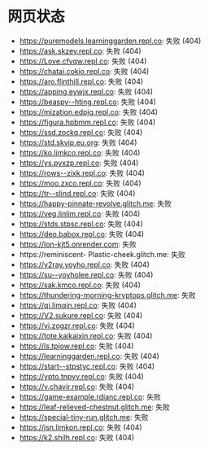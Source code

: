 # 网页状态
- https://puremodels.learninggarden.repl.co: 失败 (404)
- https://ask.skzey.repl.co: 失败 (404)
- https://Love.cfvqw.repl.co: 失败 (404)
- https://chatai.cokio.repl.co: 失败 (404)
- https://aro.flinthill.repl.co: 失败 (404)
- https://apping.eywjx.repl.co: 失败 (404)
- https://beaspy--hting.repl.co: 失败 (404)
- https://mization.edpjg.repl.co: 失败 (404)
- https://figura.hpbmm.repl.co: 失败 (404)
- https://ssd.zockq.repl.co: 失败 (404)
- https://std.skvip.eu.org: 失败 (404)
- https://ko.limkco.repl.co: 失败 (404)
- https://ys.pyxzp.repl.co: 失败 (404)
- https://rows--zixk.repl.co: 失败 (404)
- https://moo.zxco.repl.co: 失败 (404)
- https://tr--slind.repl.co: 失败 (404)
- https://happy-pinnate-revolve.glitch.me: 失败
- https://veg.linlim.repl.co: 失败 (404)
- https://stds.stpsc.repl.co: 失败 (404)
- https://deo.babox.repl.co: 失败 (404)
- https://lon-kjt5.onrender.com: 失败
- https://reminiscent- Plastic-cheek.glitch.me: 失败
- https://v2ray.yoyho.repl.co: 失败 (404)
- https://su--yoyholee.repl.co: 失败 (404)
- https://sak.kmco.repl.co: 失败 (404)
- https://thundering-morning-kryptops.glitch.me: 失败
- https://qi.limqin.repl.co: 失败 (404)
- https://V2.sukure.repl.co: 失败 (404)
- https://vi.zogzr.repl.co: 失败 (404)
- https://tote.kaikaixin.repl.co: 失败 (404)
- https://ls.tpjow.repl.co: 失败 (404)
- https://learninggarden.repl.co: 失败 (404)
- https://start--stpstyc.repl.co: 失败 (404)
- https://ypto.tnpyv.repl.co: 失败 (404)
- https://v.chavir.repl.co: 失败 (404)
- https://game-example.rdianc.repl.co: 失败
- https://leaf-relieved-chestnut.glitch.me: 失败
- https://special-tiny-run.glitch.me: 失败
- https://jsn.limkon.repl.co: 失败 (404)
- https://k2.shilh.repl.co: 失败 (404)
